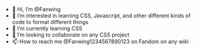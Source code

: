 - 👋 Hi, I’m @Fanwing
- 👀 I’m interested in learning CSS, Javascript, and other different kinds of code to format different things
- 🌱 I’m currently learning CSS
- 💞️ I’m looking to collaborate on any CSS project
- 📫 How to reach me @Fanwing1234567890123 on Fandom on any wiki

<!---
Fanwing/Fanwing is a ✨ special ✨ repository because its `README.md` (this file) appears on your GitHub profile.
You can click the Preview link to take a look at your changes.
--->
